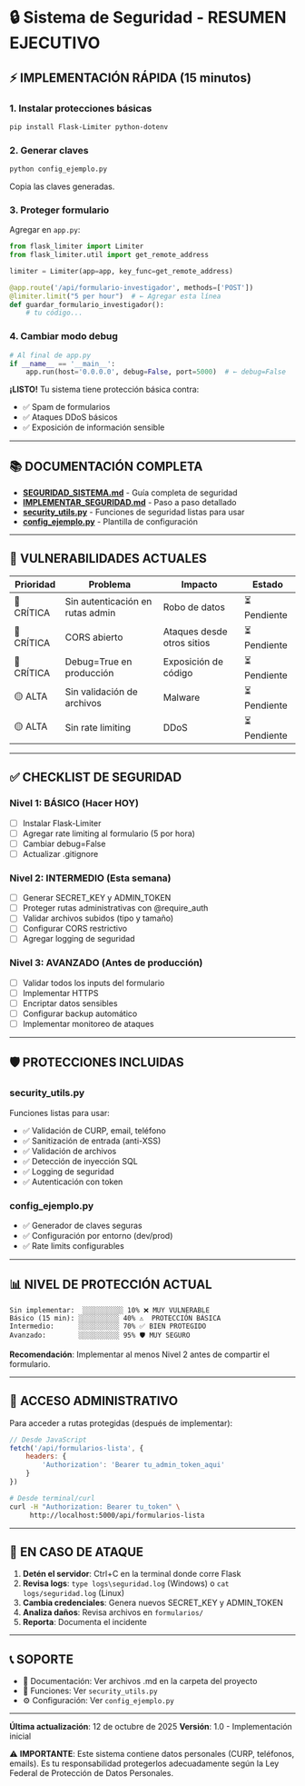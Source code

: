 # 🔒 Sistema de Seguridad - RESUMEN EJECUTIVO

## ⚡ IMPLEMENTACIÓN RÁPIDA (15 minutos)

### 1. Instalar protecciones básicas
```bash
pip install Flask-Limiter python-dotenv
```

### 2. Generar claves
```bash
python config_ejemplo.py
```
Copia las claves generadas.

### 3. Proteger formulario
Agregar en `app.py`:
```python
from flask_limiter import Limiter
from flask_limiter.util import get_remote_address

limiter = Limiter(app=app, key_func=get_remote_address)

@app.route('/api/formulario-investigador', methods=['POST'])
@limiter.limit("5 per hour")  # ← Agregar esta línea
def guardar_formulario_investigador():
    # tu código...
```

### 4. Cambiar modo debug
```python
# Al final de app.py
if __name__ == '__main__':
    app.run(host='0.0.0.0', debug=False, port=5000)  # ← debug=False
```

**¡LISTO!** Tu sistema tiene protección básica contra:
- ✅ Spam de formularios
- ✅ Ataques DDoS básicos
- ✅ Exposición de información sensible

---

## 📚 DOCUMENTACIÓN COMPLETA

- **[SEGURIDAD_SISTEMA.md](SEGURIDAD_SISTEMA.md)** - Guía completa de seguridad
- **[IMPLEMENTAR_SEGURIDAD.md](IMPLEMENTAR_SEGURIDAD.md)** - Paso a paso detallado
- **[security_utils.py](security_utils.py)** - Funciones de seguridad listas para usar
- **[config_ejemplo.py](config_ejemplo.py)** - Plantilla de configuración

---

## 🚨 VULNERABILIDADES ACTUALES

| Prioridad | Problema | Impacto | Estado |
|-----------|----------|---------|--------|
| 🔴 CRÍTICA | Sin autenticación en rutas admin | Robo de datos | ⏳ Pendiente |
| 🔴 CRÍTICA | CORS abierto | Ataques desde otros sitios | ⏳ Pendiente |
| 🔴 CRÍTICA | Debug=True en producción | Exposición de código | ⏳ Pendiente |
| 🟡 ALTA | Sin validación de archivos | Malware | ⏳ Pendiente |
| 🟡 ALTA | Sin rate limiting | DDoS | ⏳ Pendiente |

---

## ✅ CHECKLIST DE SEGURIDAD

### Nivel 1: BÁSICO (Hacer HOY)
- [ ] Instalar Flask-Limiter
- [ ] Agregar rate limiting al formulario (5 por hora)
- [ ] Cambiar debug=False
- [ ] Actualizar .gitignore

### Nivel 2: INTERMEDIO (Esta semana)
- [ ] Generar SECRET_KEY y ADMIN_TOKEN
- [ ] Proteger rutas administrativas con @require_auth
- [ ] Validar archivos subidos (tipo y tamaño)
- [ ] Configurar CORS restrictivo
- [ ] Agregar logging de seguridad

### Nivel 3: AVANZADO (Antes de producción)
- [ ] Validar todos los inputs del formulario
- [ ] Implementar HTTPS
- [ ] Encriptar datos sensibles
- [ ] Configurar backup automático
- [ ] Implementar monitoreo de ataques

---

## 🛡️ PROTECCIONES INCLUIDAS

### security_utils.py
Funciones listas para usar:
- ✅ Validación de CURP, email, teléfono
- ✅ Sanitización de entrada (anti-XSS)
- ✅ Validación de archivos
- ✅ Detección de inyección SQL
- ✅ Logging de seguridad
- ✅ Autenticación con token

### config_ejemplo.py
- ✅ Generador de claves seguras
- ✅ Configuración por entorno (dev/prod)
- ✅ Rate limits configurables

---

## 📊 NIVEL DE PROTECCIÓN ACTUAL

```
Sin implementar:  ░░░░░░░░░░ 10% ❌ MUY VULNERABLE
Básico (15 min): ░░░░░░░░░░ 40% ⚠️  PROTECCIÓN BÁSICA
Intermedio:      ░░░░░░░░░░ 70% ✅ BIEN PROTEGIDO
Avanzado:        ░░░░░░░░░░ 95% 🛡️ MUY SEGURO
```

**Recomendación**: Implementar al menos Nivel 2 antes de compartir el formulario.

---

## 🔑 ACCESO ADMINISTRATIVO

Para acceder a rutas protegidas (después de implementar):

```javascript
// Desde JavaScript
fetch('/api/formularios-lista', {
    headers: {
        'Authorization': 'Bearer tu_admin_token_aqui'
    }
})
```

```bash
# Desde terminal/curl
curl -H "Authorization: Bearer tu_token" \
     http://localhost:5000/api/formularios-lista
```

---

## 🚨 EN CASO DE ATAQUE

1. **Detén el servidor**: Ctrl+C en la terminal donde corre Flask
2. **Revisa logs**: `type logs\seguridad.log` (Windows) o `cat logs/seguridad.log` (Linux)
3. **Cambia credenciales**: Genera nuevos SECRET_KEY y ADMIN_TOKEN
4. **Analiza daños**: Revisa archivos en `formularios/`
5. **Reporta**: Documenta el incidente

---

## 📞 SOPORTE

- 📖 Documentación: Ver archivos .md en la carpeta del proyecto
- 🔧 Funciones: Ver `security_utils.py`
- ⚙️ Configuración: Ver `config_ejemplo.py`

---

**Última actualización**: 12 de octubre de 2025
**Versión**: 1.0 - Implementación inicial

⚠️ **IMPORTANTE**: Este sistema contiene datos personales (CURP, teléfonos, emails). 
Es tu responsabilidad protegerlos adecuadamente según la Ley Federal de Protección de Datos Personales.

